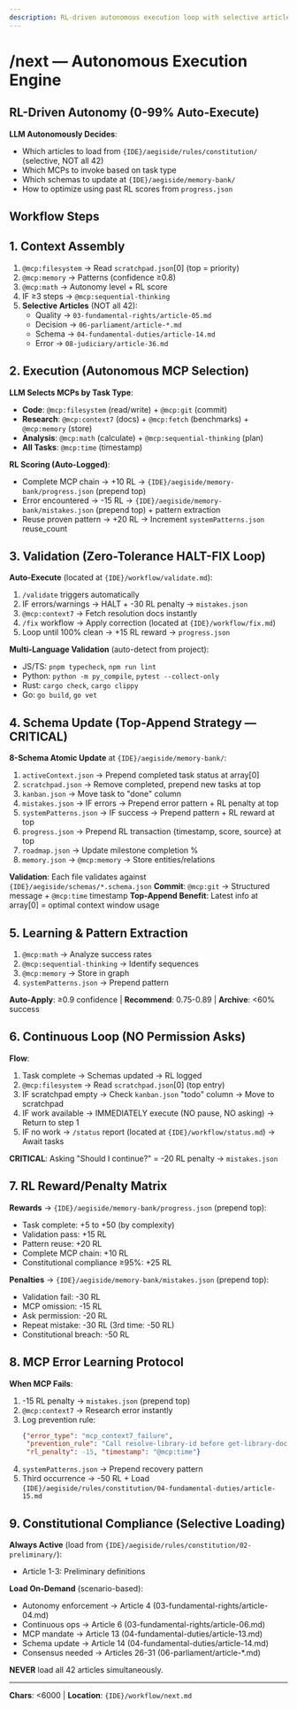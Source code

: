```yaml
---
description: RL-driven autonomous execution loop with selective article loading
---
```


# /next — Autonomous Execution Engine

## RL-Driven Autonomy (0-99% Auto-Execute)

**LLM Autonomously Decides**:
- Which articles to load from `{IDE}/aegiside/rules/constitution/` (selective, NOT all 42)
- Which MCPs to invoke based on task type
- Which schemas to update at `{IDE}/aegiside/memory-bank/`
- How to optimize using past RL scores from `progress.json`

## Workflow Steps

## 1. Context Assembly

1. `@mcp:filesystem` → Read `scratchpad.json`[0] (top = priority)
2. `@mcp:memory` → Patterns (confidence ≥0.8)
3. `@mcp:math` → Autonomy level + RL score
4. IF ≥3 steps → `@mcp:sequential-thinking`
5. **Selective Articles** (NOT all 42):
   - Quality → `03-fundamental-rights/article-05.md`
   - Decision → `06-parliament/article-*.md`
   - Schema → `04-fundamental-duties/article-14.md`
   - Error → `08-judiciary/article-36.md`

## 2. Execution (Autonomous MCP Selection)

**LLM Selects MCPs by Task Type**:
- **Code**: `@mcp:filesystem` (read/write) + `@mcp:git` (commit)
- **Research**: `@mcp:context7` (docs) + `@mcp:fetch` (benchmarks) + `@mcp:memory` (store)
- **Analysis**: `@mcp:math` (calculate) + `@mcp:sequential-thinking` (plan)
- **All Tasks**: `@mcp:time` (timestamp)

**RL Scoring (Auto-Logged)**:
- Complete MCP chain → +10 RL → `{IDE}/aegiside/memory-bank/progress.json` (prepend top)
- Error encountered → -15 RL → `{IDE}/aegiside/memory-bank/mistakes.json` (prepend top) + pattern extraction
- Reuse proven pattern → +20 RL → Increment `systemPatterns.json` reuse_count

## 3. Validation (Zero-Tolerance HALT-FIX Loop)

**Auto-Execute** (located at `{IDE}/workflow/validate.md`):
1. `/validate` triggers automatically
2. IF errors/warnings → HALT + -30 RL penalty → `mistakes.json`
3. `@mcp:context7` → Fetch resolution docs instantly
4. `/fix` workflow → Apply correction (located at `{IDE}/workflow/fix.md`)
5. Loop until 100% clean → +15 RL reward → `progress.json`

**Multi-Language Validation** (auto-detect from project):
- JS/TS: `pnpm typecheck`, `npm run lint`
- Python: `python -m py_compile`, `pytest --collect-only`
- Rust: `cargo check`, `cargo clippy`
- Go: `go build`, `go vet`

## 4. Schema Update (Top-Append Strategy — CRITICAL)

**8-Schema Atomic Update** at `{IDE}/aegiside/memory-bank/`:
1. `activeContext.json` → Prepend completed task status at array[0]
2. `scratchpad.json` → Remove completed, prepend new tasks at top
3. `kanban.json` → Move task to "done" column
4. `mistakes.json` → IF errors → Prepend error pattern + RL penalty at top
5. `systemPatterns.json` → IF success → Prepend pattern + RL reward at top
6. `progress.json` → Prepend RL transaction {timestamp, score, source} at top
7. `roadmap.json` → Update milestone completion %
8. `memory.json` → `@mcp:memory` → Store entities/relations

**Validation**: Each file validates against `{IDE}/aegiside/schemas/*.schema.json`
**Commit**: `@mcp:git` → Structured message + `@mcp:time` timestamp
**Top-Append Benefit**: Latest info at array[0] = optimal context window usage

## 5. Learning & Pattern Extraction

1. `@mcp:math` → Analyze success rates
2. `@mcp:sequential-thinking` → Identify sequences
3. `@mcp:memory` → Store in graph
4. `systemPatterns.json` → Prepend pattern

**Auto-Apply**: ≥0.9 confidence | **Recommend**: 0.75-0.89 | **Archive**: <60% success

## 6. Continuous Loop (NO Permission Asks)

**Flow**:
1. Task complete → Schemas updated → RL logged
2. `@mcp:filesystem` → Read `scratchpad.json`[0] (top entry)
3. IF scratchpad empty → Check `kanban.json` "todo" column → Move to scratchpad
4. IF work available → IMMEDIATELY execute (NO pause, NO asking) → Return to step 1
5. IF no work → `/status` report (located at `{IDE}/workflow/status.md`) → Await tasks

**CRITICAL**: Asking "Should I continue?" = -20 RL penalty → `mistakes.json`

## 7. RL Reward/Penalty Matrix

**Rewards** → `{IDE}/aegiside/memory-bank/progress.json` (prepend top):
- Task complete: +5 to +50 (by complexity)
- Validation pass: +15 RL
- Pattern reuse: +20 RL
- Complete MCP chain: +10 RL
- Constitutional compliance ≥95%: +25 RL

**Penalties** → `{IDE}/aegiside/memory-bank/mistakes.json` (prepend top):
- Validation fail: -30 RL
- MCP omission: -15 RL
- Ask permission: -20 RL
- Repeat mistake: -30 RL (3rd time: -50 RL)
- Constitutional breach: -50 RL

## 8. MCP Error Learning Protocol

**When MCP Fails**:
1. -15 RL penalty → `mistakes.json` (prepend top)
2. `@mcp:context7` → Research error instantly
3. Log prevention rule:
   ```json
   {"error_type": "mcp_context7_failure",
    "prevention_rule": "Call resolve-library-id before get-library-docs",
    "rl_penalty": -15, "timestamp": "@mcp:time"}
   ```
4. `systemPatterns.json` → Prepend recovery pattern
5. Third occurrence → -50 RL + Load `{IDE}/aegiside/rules/constitution/04-fundamental-duties/article-15.md`

## 9. Constitutional Compliance (Selective Loading)

**Always Active** (load from `{IDE}/aegiside/rules/constitution/02-preliminary/`):
- Article 1-3: Preliminary definitions

**Load On-Demand** (scenario-based):
- Autonomy enforcement → Article 4 (03-fundamental-rights/article-04.md)
- Continuous ops → Article 6 (03-fundamental-rights/article-06.md)
- MCP mandate → Article 13 (04-fundamental-duties/article-13.md)
- Schema update → Article 14 (04-fundamental-duties/article-14.md)
- Consensus needed → Articles 26-31 (06-parliament/article-*.md)

**NEVER** load all 42 articles simultaneously.

---
**Chars**: <6000 | **Location**: `{IDE}/workflow/next.md`